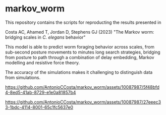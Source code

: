# markov_worm

This repository contains the scripts for reproducting the results presented in

Costa AC, Ahamed T, Jordan D, Stephens GJ (2023) "The Markov worm: bridging scales in *C. elegans* behavior"

This model is able to predict worm foraging behavior across scales, from sub-second posture movements to minutes long search strategies, bridging from posture to path through a combination of delay embedding, Markov modelling and resistive force theory.

The accuracy of the simulations makes it challenging to distinguish data from simulations.

https://github.com/AntonioCCosta/markov_worm/assets/10087987/5f48bfd4-8ed5-41ab-8729-e1e0a81857b4

https://github.com/AntonioCCosta/markov_worm/assets/10087987/27eeec33-1bdc-4114-8001-65c1fc5637e0
